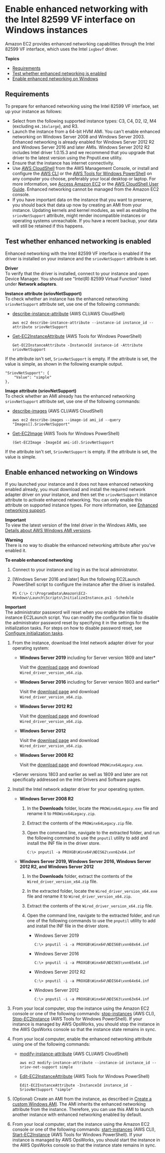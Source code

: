 # Enable enhanced networking with the Intel 82599 VF interface on Windows instances<a name="sriov-networking"></a>

Amazon EC2 provides enhanced networking capabilities through the Intel 82599 VF interface, which uses the Intel `ixgbevf` driver\.

**Topics**
+ [Requirements](#ixgbevf-requirements)
+ [Test whether enhanced networking is enabled](#test-enhanced-networking)
+ [Enable enhanced networking on Windows](#enable-enhanced-networking)

## Requirements<a name="ixgbevf-requirements"></a>

To prepare for enhanced networking using the Intel 82599 VF interface, set up your instance as follows:
+ Select from the following supported instance types: C3, C4, D2, I2, M4 \(excluding `m4.16xlarge`\), and R3\.
+ Launch the instance from a 64\-bit HVM AMI\. You can't enable enhanced networking on Windows Server 2008 and Windows Server 2003\. Enhanced networking is already enabled for Windows Server 2012 R2 and Windows Server 2016 and later AMIs\. Windows Server 2012 R2 includes Intel driver 1\.0\.15\.3 and we recommend that you upgrade that driver to the latest version using the Pnputil\.exe utility\. 
+ Ensure that the instance has internet connectivity\.
+ Use [AWS CloudShell](https://console.aws.amazon.com/cloudshell) from the AWS Management Console, or install and configure the [AWS CLI](https://docs.aws.amazon.com/cli/latest/userguide/cli-chap-getting-set-up.html) or the [AWS Tools for Windows PowerShell](https://docs.aws.amazon.com/powershell/latest/userguide/) on any computer you choose, preferably your local desktop or laptop\. For more information, see [Access Amazon EC2](concepts.md#access-ec2) or the [AWS CloudShell User Guide](https://docs.aws.amazon.com/cloudshell/latest/userguide/welcome.html)\. Enhanced networking cannot be managed from the Amazon EC2 console\.
+ If you have important data on the instance that you want to preserve, you should back that data up now by creating an AMI from your instance\. Updating kernels and kernel modules, as well as enabling the `sriovNetSupport` attribute, might render incompatible instances or operating systems unreachable\. If you have a recent backup, your data will still be retained if this happens\.

## Test whether enhanced networking is enabled<a name="test-enhanced-networking"></a>

Enhanced networking with the Intel 82599 VF interface is enabled if the driver is installed on your instance and the `sriovNetSupport` attribute is set\. 

**Driver**  
To verify that the driver is installed, connect to your instance and open Device Manager\. You should see "Intel\(R\) 82599 Virtual Function" listed under **Network adapters**\.

**Instance attribute \(sriovNetSupport\)**  
To check whether an instance has the enhanced networking `sriovNetSupport` attribute set, use one of the following commands:
+ [describe\-instance\-attribute](https://docs.aws.amazon.com/cli/latest/reference/ec2/describe-instance-attribute.html) \(AWS CLI/AWS CloudShell\)

  ```
  aws ec2 describe-instance-attribute --instance-id instance_id --attribute sriovNetSupport
  ```
+ [Get\-EC2InstanceAttribute](https://docs.aws.amazon.com/powershell/latest/reference/items/Get-EC2InstanceAttribute.html) \(AWS Tools for Windows PowerShell\)

  ```
  Get-EC2InstanceAttribute -InstanceId instance-id -Attribute sriovNetSupport
  ```

If the attribute isn't set, `SriovNetSupport` is empty\. If the attribute is set, the value is simple, as shown in the following example output\.

```
"SriovNetSupport": {
    "Value": "simple"
},
```

**Image attribute \(sriovNetSupport\)**  
To check whether an AMI already has the enhanced networking `sriovNetSupport` attribute set, use one of the following commands:
+ [describe\-images](https://docs.aws.amazon.com/cli/latest/reference/ec2/describe-images.html) \(AWS CLI/AWS CloudShell\)

  ```
  aws ec2 describe-images --image-id ami_id --query "Images[].SriovNetSupport"
  ```
+ [Get\-EC2Image](https://docs.aws.amazon.com/powershell/latest/reference/items/Get-EC2Image.html) \(AWS Tools for Windows PowerShell\)

  ```
  (Get-EC2Image -ImageId ami-id).SriovNetSupport
  ```

If the attribute isn't set, `SriovNetSupport` is empty\. If the attribute is set, the value is simple\.

## Enable enhanced networking on Windows<a name="enable-enhanced-networking"></a>

If you launched your instance and it does not have enhanced networking enabled already, you must download and install the required network adapter driver on your instance, and then set the `sriovNetSupport` instance attribute to activate enhanced networking\. You can only enable this attribute on supported instance types\. For more information, see [Enhanced networking support](enhanced-networking.md#supported_instances)\. 

**Important**  
 To view the latest version of the Intel driver in the Windows AMIs, see [Details about AWS Windows AMI versions](aws-windows-ami.md#windows-ami-versions)\.

**Warning**  
There is no way to disable the enhanced networking attribute after you've enabled it\.

**To enable enhanced networking**

1. <a name="amazon-linux-enhanced-networking-start-step"></a>Connect to your instance and log in as the local administrator\.

1. \[Windows Server 2016 and later\] Run the following EC2Launch PowerShell script to configure the instance after the driver is installed\.

   ```
   PS C:\> C:\ProgramData\Amazon\EC2-Windows\Launch\Scripts\InitializeInstance.ps1 -Schedule
   ```
**Important**  
The administrator password will reset when you enable the initialize instance EC2Launch script\. You can modify the configuration file to disable the administrator password reset by specifying it in the settings for the initialization tasks\. For steps on how to disable password reset, see [Configure initialization tasks](ec2launch.md#ec2launch-inittasks)\.

1. From the instance, download the Intel network adapter driver for your operating system:
   + **Windows Server 2019** including for Server version 1809 and later\*

     Visit the [ download page](https://www.intel.com/content/www/us/en/download/19372/intel-network-adapter-driver-for-windows-server-2019.html) and download `Wired_driver_version_x64.zip`\.
   + **Windows Server 2016** including for Server version 1803 and earlier\*

     Visit the [ download page](https://www.intel.com/content/www/us/en/download/18737/intel-network-adapter-driver-for-windows-server-2016.html) and download `Wired_driver_version_x64.zip`\.
   + **Windows Server 2012 R2**

     Visit the [ download page](https://www.intel.com/content/www/us/en/download/17480/intel-network-adapter-driver-for-windows-server-2012-r2.html) and download `Wired_driver_version_x64.zip`\.
   + **Windows Server 2012**

     Visit the [ download page](https://www.intel.com/content/www/us/en/download/16789/intel-network-adapter-driver-for-windows-server-2012.html) and download `Wired_driver_version_x64.zip`\.
   + **Windows Server 2008 R2**

     Visit the [ download page](https://www.intel.com/content/www/us/en/download/15590/intel-network-adapter-driver-for-windows-7-final-release.html) and download `PROWinx64Legacy.exe`\.

   \*Server versions 1803 and earlier as well as 1809 and later are not specifically addressed on the Intel Drivers and Software pages\.

1. Install the Intel network adapter driver for your operating system\.
   + **Windows Server 2008 R2**

     1. In the **Downloads** folder, locate the `PROWinx64Legacy.exe` file and rename it to `PROWinx64Legacy.zip`\.

     1. Extract the contents of the `PROWinx64Legacy.zip` file\.

     1. Open the command line, navigate to the extracted folder, and run the following command to use the `pnputil` utility to add and install the INF file in the driver store\.

        ```
        C:\> pnputil -a PROXGB\Winx64\NDIS62\vxn62x64.inf
        ```
   + **Windows Server 2019, Windows Server 2016, Windows Server 2012 R2, and Windows Server 2012**

     1. In the **Downloads** folder, extract the contents of the `Wired_driver_version_x64.zip` file\.

     1. In the extracted folder, locate the `Wired_driver_version_x64.exe` file and rename it to `Wired_driver_version_x64.zip`\.

     1. Extract the contents of the `Wired_driver_version_x64.zip` file\.

     1. Open the command line, navigate to the extracted folder, and run one of the following commands to use the `pnputil` utility to add and install the INF file in the driver store\.
        + Windows Server 2019

          ```
          C:\> pnputil -i -a PROXGB\Winx64\NDIS68\vxn68x64.inf
          ```
        + Windows Server 2016

          ```
          C:\> pnputil -i -a PROXGB\Winx64\NDIS65\vxn65x64.inf
          ```
        + Windows Server 2012 R2

          ```
          C:\> pnputil -i -a PROXGB\Winx64\NDIS64\vxn64x64.inf
          ```
        + Windows Server 2012

          ```
          C:\> pnputil -i -a PROXGB\Winx64\NDIS63\vxn63x64.inf
          ```

1. From your local computer, stop the instance using the Amazon EC2 console or one of the following commands: [stop\-instances](https://docs.aws.amazon.com/cli/latest/reference/ec2/stop-instances.html) \(AWS CLI\), [Stop\-EC2Instance](https://docs.aws.amazon.com/powershell/latest/reference/items/Stop-EC2Instance.html) \(AWS Tools for Windows PowerShell\)\. If your instance is managed by AWS OpsWorks, you should stop the instance in the AWS OpsWorks console so that the instance state remains in sync\.

1. From your local computer, enable the enhanced networking attribute using one of the following commands:
   + [modify\-instance\-attribute](https://docs.aws.amazon.com/cli/latest/reference/ec2/modify-instance-attribute.html) \(AWS CLI/AWS CloudShell\)

     ```
     aws ec2 modify-instance-attribute --instance-id instance_id --sriov-net-support simple
     ```
   + [Edit\-EC2InstanceAttribute](https://docs.aws.amazon.com/powershell/latest/reference/items/Edit-EC2InstanceAttribute.html) \(AWS Tools for Windows PowerShell\)

     ```
     Edit-EC2InstanceAttribute -InstanceId instance_id -SriovNetSupport "simple"
     ```

1. \(Optional\) Create an AMI from the instance, as described in [Create a custom Windows AMI](Creating_EBSbacked_WinAMI.md)\. The AMI inherits the enhanced networking attribute from the instance\. Therefore, you can use this AMI to launch another instance with enhanced networking enabled by default\.

1. From your local computer, start the instance using the Amazon EC2 console or one of the following commands: [start\-instances](https://docs.aws.amazon.com/cli/latest/reference/ec2/start-instances.html) \(AWS CLI\), [Start\-EC2Instance](https://docs.aws.amazon.com/powershell/latest/reference/items/Start-EC2Instance.html) \(AWS Tools for Windows PowerShell\)\. If your instance is managed by AWS OpsWorks, you should start the instance in the AWS OpsWorks console so that the instance state remains in sync\.